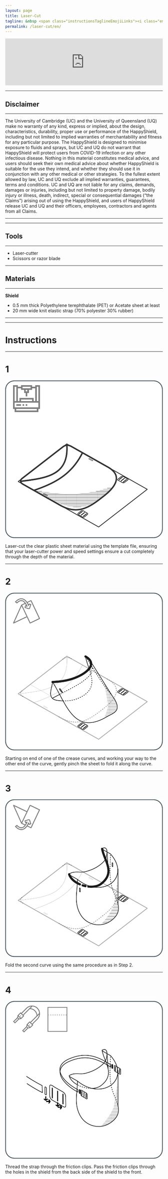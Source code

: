 ```yaml
---
layout: page
title: Laser-Cut 
tagline: &nbsp <span class="instructionsTaglineEmojiLinks"><i class="em em-video_camera" aria-role="presentation" aria-label="VIDEO CAMERA"></i> <a href = "https://github.com/HappyShield/HappyShield/blob/master/Temapltes/LaserCut" ><i class="em em-triangular_ruler" aria-role="presentation" aria-label="TRIANGULAR RULER"></i></a></span>
permalink: /laser-cut/en/
---
```


<script src="https://snapwidget.com/js/snapwidget.js"></script>
<iframe src="https://snapwidget.com/embed/810074" class="snapwidget-widget" allowtransparency="true" frameborder="0" scrolling="no" style="border:none; overflow:hidden;  width:100%; "></iframe>

---

## Disclaimer

---

The University of Cambridge (UC) and the University of Queensland (UQ) make no warranty of any kind, express or implied, about the design, characteristics, durability, proper use or performance of the HappyShield, including but not limited to implied warranties of merchantability and fitness for any particular purpose. The HappyShield is designed to minimise exposure to fluids and sprays, but UC and UQ do not warrant that HappyShield will protect users from COVID-19 infection or any other infectious disease. Nothing in this material constitutes medical advice, and users should seek their own medical advice about whether HappyShield is suitable for the use they intend, and whether they should use it in conjunction with any other medical or other strategies. To the fullest extent allowed by law, UC and UQ exclude all implied warranties, guarantees, terms and conditions. UC and UQ are not liable for any claims, demands, damages or injuries, including but not limited to property damage, bodily injury or illness, death, indirect, special or consequential damages (“the Claims”) arising out of using the HappyShield, and users of HappyShield release UC and UQ and their officers, employees, contractors and agents from all Claims.

---

--- 

## Tools

---

* Laser-cutter
* Scissors or razor blade

---

## Materials

---

**Shield**

* 0.5 mm thick Polyethylene terephthalate (PET) or Acetate sheet at least 
* 20 mm wide knit elastic strap (70% polyester 30% rubber)

---

---

# Instructions

---

# 1

![](./Assets/Output/Steps/01.jpg)

Laser-cut the clear plastic sheet material using the template file, ensuring that your laser-cutter power and speed settings ensure a cut completely through the depth of the material.

---

# 2	

![](./Assets/Output/Steps/02.jpg)

Starting on end of one of the crease curves, and working your way to the other end of the curve, gently pinch the sheet to fold it along the curve. 

--- 

# 3 	

![](./Assets/Output/Steps/03.jpg)

Fold the second curve using the same procedure as in Step 2.

---

# 4	

![](./Assets/Output/Steps/04.jpg)

Thread the strap through the friction clips. Pass the friction clips through the holes in the shield from the back side of the shield to the front.


